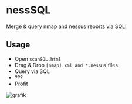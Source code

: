# nessSQL

Merge & query nmap and nessus reports via SQL!

## Usage

- Open ```scanSQL.html```
- Drag & Drop ```[nmap].xml and *.nessus``` files
- Query via SQL
- ???
- Profit

![grafik](https://user-images.githubusercontent.com/84237895/149956388-051c1bd3-ff6f-4beb-ba02-40e591d3e32f.png)
